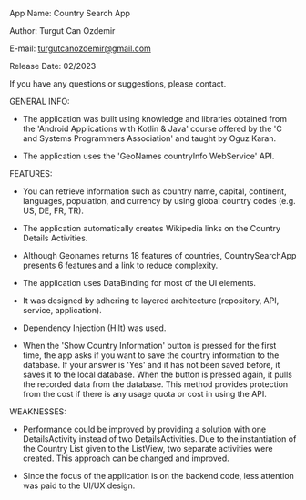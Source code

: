 App Name: Country Search App

Author: Turgut Can Ozdemir

E-mail: turgutcanozdemir@gmail.com

Release Date: 02/2023

If you have any questions or suggestions, please contact.

GENERAL INFO:

- The application was built using knowledge and libraries obtained from the 'Android Applications with Kotlin & Java' course offered by the 'C and Systems Programmers Association' and taught by Oguz Karan.

- The application uses the 'GeoNames countryInfo WebService' API.

FEATURES:

- You can retrieve information such as country name, capital, continent, languages, population, and currency by using global country codes (e.g. US, DE, FR, TR).

- The application automatically creates Wikipedia links on the Country Details Activities.

- Although Geonames returns 18 features of countries, CountrySearchApp presents 6 features and a link to reduce complexity.

- The application uses DataBinding for most of the UI elements.

- It was designed by adhering to layered architecture (repository, API, service, application).

- Dependency Injection (Hilt) was used.

- When the 'Show Country Information' button is pressed for the first time, the app asks if you want to save the country information to the database. If your answer is 'Yes' and it has not been saved before, it saves it to the local database. When the button is pressed again, it pulls the recorded data from the database. This method provides protection from the cost if there is any usage quota or cost in using the API.

WEAKNESSES:

- Performance could be improved by providing a solution with one DetailsActivity instead of two DetailsActivities. Due to the instantiation of the Country List given to the ListView, two separate activities were created. This approach can be changed and improved.

- Since the focus of the application is on the backend code, less attention was paid to the UI/UX design.
